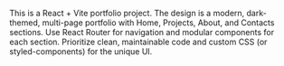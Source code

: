 <!-- Use this file to provide workspace-specific custom instructions to Copilot. For more details, visit https://code.visualstudio.com/docs/copilot/copilot-customization#_use-a-githubcopilotinstructionsmd-file -->

This is a React + Vite portfolio project. The design is a modern, dark-themed, multi-page portfolio with Home, Projects, About, and Contacts sections. Use React Router for navigation and modular components for each section. Prioritize clean, maintainable code and custom CSS (or styled-components) for the unique UI.
